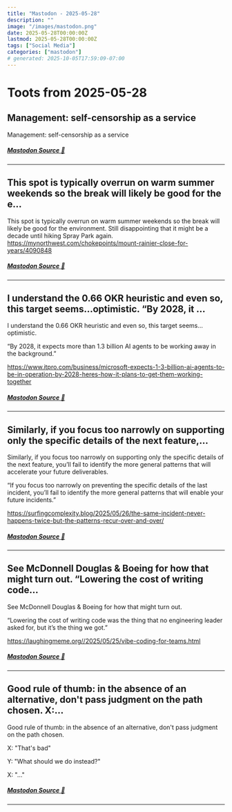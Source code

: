 ```yaml
---
title: "Mastodon - 2025-05-28"
description: ""
image: "/images/mastodon.png"
date: 2025-05-28T00:00:00Z
lastmod: 2025-05-28T00:00:00Z
tags: ["Social Media"]
categories: ["mastodon"]
# generated: 2025-10-05T17:59:09-07:00
---
```


# Toots from 2025-05-28

## Management: self-censorship as a service

Management: self-censorship as a service

##### [Mastodon Source 🐘](https://hachyderm.io/@mweagle/114587800631265461)

---

## This spot is typically overrun on warm summer weekends so the break will likely be good for the e...

This spot is typically overrun on warm summer weekends so the break will likely be good for the environment. Still disappointing that it might be a decade until hiking Spray Park again. <https://mynorthwest.com/chokepoints/mount-rainier-close-for-years/4090848>

##### [Mastodon Source 🐘](https://hachyderm.io/@mweagle/114584091600131385)

---

## I understand the 0.66 OKR heuristic and even so, this target seems…optimistic.  “By 2028, it ...

I understand the 0.66 OKR heuristic and even so, this target seems…optimistic.

“By 2028, it expects more than 1.3 billion AI agents to be working away in the background.”

<https://www.itpro.com/business/microsoft-expects-1-3-billion-ai-agents-to-be-in-operation-by-2028-heres-how-it-plans-to-get-them-working-together>

##### [Mastodon Source 🐘](https://hachyderm.io/@mweagle/114583808946654901)

---

## Similarly, if you focus too narrowly on supporting only the specific details of the next feature,...

Similarly, if you focus too narrowly on supporting only the specific details of the next feature, you’ll fail to identify the more general patterns that will accelerate your future deliverables.

“If you focus too narrowly on preventing the specific details of the last incident, you’ll fail to identify the more general patterns that will enable your future incidents.”

<https://surfingcomplexity.blog/2025/05/26/the-same-incident-never-happens-twice-but-the-patterns-recur-over-and-over/>

##### [Mastodon Source 🐘](https://hachyderm.io/@mweagle/114583773479854103)

---

## See McDonnell Douglas & Boeing for how that might turn out.  “Lowering the cost of writing code...

See McDonnell Douglas & Boeing for how that might turn out.

“Lowering the cost of writing code was the thing that no engineering leader asked for, but it’s the thing we got.”

<https://laughingmeme.org//2025/05/25/vibe-coding-for-teams.html>

##### [Mastodon Source 🐘](https://hachyderm.io/@mweagle/114583723039779982)

---

## Good rule of thumb: in the absence of an alternative, don't pass judgment on the path chosen.  X:...

Good rule of thumb: in the absence of an alternative, don't pass judgment on the path chosen.

X: "That's bad"

Y: "What should we do instead?"

X: "..."

##### [Mastodon Source 🐘](https://hachyderm.io/@mweagle/114582584961474387)

---

